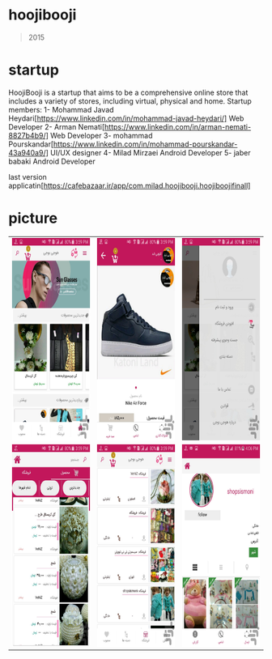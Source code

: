 # hoojibooji
>2015

# startup
HoojiBooji is a startup that aims to be a comprehensive online store that includes a variety of stores, including virtual, physical and home.
Startup members:
1- Mohammad Javad Heydari[https://www.linkedin.com/in/mohammad-javad-heydari/] Web Developer
2- Arman Nemati[https://www.linkedin.com/in/arman-nemati-8827b4b9/] Web Developer
3- mohammad Pourskandar[https://www.linkedin.com/in/mohammad-pourskandar-43a940a9/] UI/UX designer
4- Milad Mirzaei Android Developer 
5- jaber babaki  Android Developer

last version applicatin[https://cafebazaar.ir/app/com.milad.hoojibooji.hoojiboojifinall]

# picture
 <table style="width:100%">
 <tr>
    <td><img src="https://github.com/JaberBabaki/hoojibooji/blob/master/pic/1-1.jpg" width="250" height="400" /></td>
    <td><img src="https://github.com/JaberBabaki/hoojibooji/blob/master/pic/1-2.jpg" width="250" height="400" /></td>
    <td><img src="https://github.com/JaberBabaki/hoojibooji/blob/master/pic/1-3.jpg" width="250" height="400" /></td>
  </tr>
  <tr>
    <td><img src="https://github.com/JaberBabaki/hoojibooji/blob/master/pic/1.jpg" width="250" height="400" /></td>
    <td><img src="https://github.com/JaberBabaki/hoojibooji/blob/master/pic/2.jpg" width="250" height="400" /></td>
    <td><img src="https://github.com/JaberBabaki/hoojibooji/blob/master/pic/3.jpg" width="250" height="400" /></td>
  </tr>
</table>
